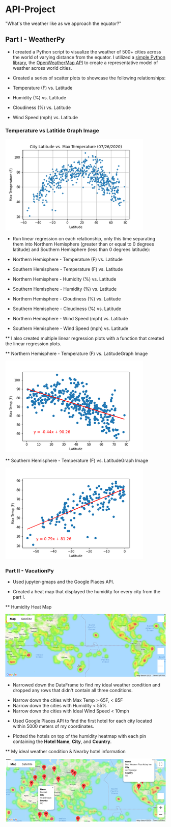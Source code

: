 # API-Project

"What's the weather like as we approach the equator?"

## Part I - WeatherPy

* I created a Python script to visualize the weather of 500+ cities across the world of varying distance from the equator. I utilized a [simple Python library](https://pypi.python.org/pypi/citipy), the [OpenWeatherMap API](https://openweathermap.org/api) to create a representative model of weather across world cities.

* Created a series of scatter plots to showcase the following relationships:

* Temperature (F) vs. Latitude
* Humidity (%) vs. Latitude
* Cloudiness (%) vs. Latitude
* Wind Speed (mph) vs. Latitude

### Temperature vs Latitide Graph Image


![Temperature-Latitude](Readme_Images/Temperature_Latitude.png)


* Run linear regression on each relationship, only this time separating them into Northern Hemisphere (greater than or equal to 0 degrees latitude) and Southern Hemisphere (less than 0 degrees latitude):

* Northern Hemisphere - Temperature (F) vs. Latitude
* Southern Hemisphere - Temperature (F) vs. Latitude
* Northern Hemisphere - Humidity (%) vs. Latitude
* Southern Hemisphere - Humidity (%) vs. Latitude
* Northern Hemisphere - Cloudiness (%) vs. Latitude
* Southern Hemisphere - Cloudiness (%) vs. Latitude
* Northern Hemisphere - Wind Speed (mph) vs. Latitude
* Southern Hemisphere - Wind Speed (mph) vs. Latitude

** I also created multiple linear regression plots with a function that created the linear regression plots.

** Northern Hemisphere - Temperature (F) vs. LatitudeGraph Image


![Temp_Latitude_N_Hemisphere](Readme_Images/Temp_Latitude_N_Hemisphere.png)


** Southern Hemisphere - Temperature (F) vs. LatitudeGraph Image


![Temp_Latitude_S_Hemisphere](Readme_Images/Temp_Latitude_S_Hemisphere.png)

### Part II - VacationPy

* Used jupyter-gmaps and the Google Places API.

* Created a heat map that displayed the humidity for every city from the part I.


** Humidity Heat Map


![humidity_map](Readme_Images/humidity_map.png)

* Narrowed down the DataFrame to find my ideal weather condition and dropped any rows that didn't contain all three conditions. 

- Narrow down the cities with Max Temp > 65F, < 85F
- Narrow down the cities with Humidity < 55%
- Narrow down the cities with Ideal Wind Speed < 10mph

* Used Google Places API to find the first hotel for each city located within 5000 meters of my coordinates.

* Plotted the hotels on top of the humidity heatmap with each pin containing the **Hotel Name**, **City**, and **Country**.


** My ideal weather condition & Nearby hotel information


![hotel_map](Readme_Images/hotel_map.png)

